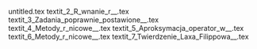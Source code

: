 untitled.tex
textit_2_R_wnanie_r__.tex
textit_3_Zadania_poprawnie_postawione__.tex
textit_4_Metody_r_nicowe__.tex
textit_5_Aproksymacja_operator_w__.tex
textit_6_Metody_r_nicowe__.tex
textit_7_Twierdzenie_Laxa_Filippowa__.tex

